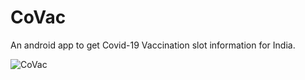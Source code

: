 # CoVac
  An android app to get Covid-19 Vaccination slot information for India.

![CoVac](https://user-images.githubusercontent.com/26497364/118262937-3974ff00-b4d3-11eb-9622-126dfa9ee336.jpeg)

